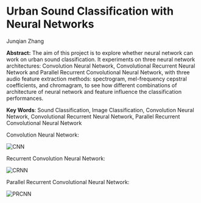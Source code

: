 # Urban Sound Classification with Neural Networks

Junqian Zhang

**Abstract:**
The aim of this project is to explore whether neural network can work on urban sound classification. It experiments on three neural network architectures: Convolution Neural Network, Convolutional Recurrent Neural Network and Parallel Recurrent Convolutional Neural Network, with three audio feature extraction methods: spectrogram, mel-frequency cepstral coefficients, and chromagram, to see how different combinations of architecture of neural network and feature influence the classification performances.

**Key Words**:
Sound Classification, Image Classification, Convolution Neural Network, Convolutional Recurrent Neural Network, Parallel Recurrent Convolutional Neural Network

Convolution Neural Network:

![CNN](https://user-images.githubusercontent.com/59978350/136708574-33c5c613-c379-4c88-8055-e2abd9352972.png)

Recurrent Convolution Neural Network:

![CRNN](https://user-images.githubusercontent.com/59978350/136708663-1bf404b2-17d1-4098-8b6d-cd8b80a287a5.png)

Parallel Recurrent Convolutional Neural Network:

![PRCNN](https://user-images.githubusercontent.com/59978350/136708740-9a311d34-b623-4d32-b414-7ecc5189a2e7.png)



